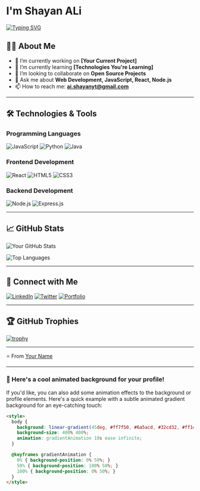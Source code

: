 # I'm Shayan ALi

[![Typing SVG](https://readme-typing-svg.herokuapp.com?font=Fira+Code&pause=1000&color=FF7F50&width=435&lines=Full+Stack+Developer;Open+Source+Enthusiast;Problem+Solver)](https://git.io/typing-svg)

## 👨‍💻 About Me

- 🔭 I’m currently working on **[Your Current Project]**
- 🌱 I’m currently learning **[Technologies You're Learning]**
- 👯 I’m looking to collaborate on **Open Source Projects**
- 💬 Ask me about **Web Development, JavaScript, React, Node.js**
- 📫 How to reach me: **ai.shayanyt@gmail.com**

---

## 🛠️ Technologies & Tools

### Programming Languages
![JavaScript](https://img.shields.io/badge/JavaScript-F7DF1E?style=for-the-badge&logo=javascript&logoColor=black)
![Python](https://img.shields.io/badge/Python-3776AB?style=for-the-badge&logo=python&logoColor=white)
![Java](https://img.shields.io/badge/Java-ED8B00?style=for-the-badge&logo=openjdk&logoColor=white)

### Frontend Development
![React](https://img.shields.io/badge/React-20232A?style=for-the-badge&logo=react&logoColor=61DAFB)
![HTML5](https://img.shields.io/badge/HTML5-E34F26?style=for-the-badge&logo=html5&logoColor=white)
![CSS3](https://img.shields.io/badge/CSS3-1572B6?style=for-the-badge&logo=css3&logoColor=white)

### Backend Development
![Node.js](https://img.shields.io/badge/Node.js-43853D?style=for-the-badge&logo=node.js&logoColor=white)
![Express.js](https://img.shields.io/badge/Express.js-404D59?style=for-the-badge)

---

## 📈 GitHub Stats

![Your GitHub Stats](https://github-readme-stats.vercel.app/api?username=your-username&show_icons=true&theme=radical)

![Top Languages](https://github-readme-stats.vercel.app/api/top-langs/?username=your-username&layout=compact&theme=radical)

---

## 🔗 Connect with Me

[![LinkedIn](https://img.shields.io/badge/LinkedIn-0077B5?style=for-the-badge&logo=linkedin&logoColor=white)](https://linkedin.com/in/your-profile)
[![Twitter](https://img.shields.io/badge/Twitter-1DA1F2?style=for-the-badge&logo=twitter&logoColor=white)](https://twitter.com/your-profile)
[![Portfolio](https://img.shields.io/badge/Portfolio-%23000000.svg?style=for-the-badge&logo=firefox&logoColor=#FF7139)](https://your-portfolio.com)

---

## 🏆 GitHub Trophies

[![trophy](https://github-profile-trophy.vercel.app/?username=your-username&theme=radical)](https://github.com/ryo-ma/github-profile-trophy)

---

⭐️ From [Your Name](https://github.com/your-username)

---

### 🎨 Here's a cool animated background for your profile!

If you'd like, you can also add some animation effects to the background or profile elements. Here's a quick example with a subtle animated gradient background for an eye-catching touch:

```html
<style>
  body {
    background: linear-gradient(45deg, #ff7f50, #6a5acd, #32cd32, #ff1493);
    background-size: 400% 400%;
    animation: gradientAnimation 10s ease infinite;
  }

  @keyframes gradientAnimation {
    0% { background-position: 0% 50%; }
    50% { background-position: 100% 50%; }
    100% { background-position: 0% 50%; }
  }
</style>
